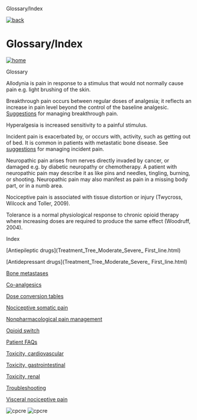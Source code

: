   Glossary/Index         

[![back](images/backarrow.png)](main_menu.html)

Glossary/Index
==============

[![home](images/homebtn.png)](main_menu.html)

Glossary

Allodynia is pain in response to a stimulus that would not normally cause pain e.g. light brushing of the skin.

Breakthrough pain occurs between regular doses of analgesia; it reflects an increase in pain level beyond the control of the baseline analgesic. [Suggestions](Breakthrough_Pain.html) for managing breakthrough pain.

Hyperalgesia is increased sensitivity to a painful stimulus.

Incident pain is exacerbated by, or occurs with, activity, such as getting out of bed. It is common in patients with metastatic bone disease. See [suggestions](Content_Hub_Incident_Pain.html) for managing incident pain.

Neuropathic pain arises from nerves directly invaded by cancer, or damaged e.g. by diabetic neuropathy or chemotherapy. A patient with neuropathic pain may describe it as like pins and needles, tingling, burning, or shooting. Neuropathic pain may also manifest as pain in a missing body part, or in a numb area.

Nociceptive pain is associated with tissue distortion or injury (Twycross, Wilcock and Toller, 2009).

Tolerance is a normal physiological response to chronic opioid therapy where increasing doses are required to produce the same effect (Woodruff, 2004).

Index

[Antiepileptic drugs](Treatment_Tree_Moderate_Severe_ First_line.html)

[Antidepressant drugs](Treatment_Tree_Moderate_Severe_ First_line.html)

[Bone metastases](Content_Hub_Difficult_Pain_Control.html)

[Co-analgesics](Content_Hub_Difficult_Pain_Control.html)

[Dose conversion tables](Dose_Conversion.html)

[Nociceptive somatic pain](Content_Hub_Some_types_Pain.html)

[Nonpharmacological pain management](Content_Hub_Difficult_Pain_Control.html)

[Opioid switch](Content_Hub_Difficult_Pain_Control.html)

[Patient FAQs](Patient_FAQs.html)

[Toxicity, cardiovascular](Treatment_Tree_Mild_Moderate.html)

[Toxicity, gastrointestinal](Treatment_Tree_Mild_Moderate.html)

[Toxicity, renal](Treatment_Tree_Mild_Moderate.html)

[Troubleshooting](Trouble_Shooting.html)

[Visceral nociceptive pain](Treatment_Tree_Moderate_Severe_Some_types_pain.html)

![cpcre](images/banner-long-footer-whitetext.png) ![cpcre](images/acrrm.png)